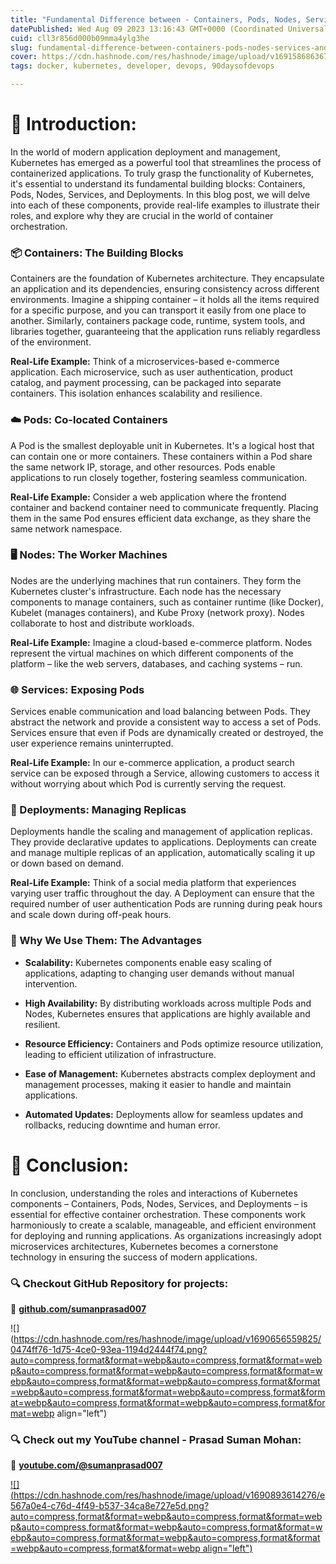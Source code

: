 ```yaml
---
title: "Fundamental Difference between - Containers, Pods, Nodes, Services, and Deployments 💥"
datePublished: Wed Aug 09 2023 13:16:43 GMT+0000 (Coordinated Universal Time)
cuid: cll3r856d000b09mma4ylg3he
slug: fundamental-difference-between-containers-pods-nodes-services-and-deployments
cover: https://cdn.hashnode.com/res/hashnode/image/upload/v1691586863673/79239943-c09c-4de9-b02c-46f5d3f64142.png
tags: docker, kubernetes, developer, devops, 90daysofdevops

---
```


# 📍 Introduction:

In the world of modern application deployment and management, Kubernetes has emerged as a powerful tool that streamlines the process of containerized applications. To truly grasp the functionality of Kubernetes, it's essential to understand its fundamental building blocks: Containers, Pods, Nodes, Services, and Deployments. In this blog post, we will delve into each of these components, provide real-life examples to illustrate their roles, and explore why they are crucial in the world of container orchestration.

### **📦 Containers: The Building Blocks**

Containers are the foundation of Kubernetes architecture. They encapsulate an application and its dependencies, ensuring consistency across different environments. Imagine a shipping container – it holds all the items required for a specific purpose, and you can transport it easily from one place to another. Similarly, containers package code, runtime, system tools, and libraries together, guaranteeing that the application runs reliably regardless of the environment.

**Real-Life Example:** Think of a microservices-based e-commerce application. Each microservice, such as user authentication, product catalog, and payment processing, can be packaged into separate containers. This isolation enhances scalability and resilience.

### **☁️ Pods: Co-located Containers**

A Pod is the smallest deployable unit in Kubernetes. It's a logical host that can contain one or more containers. These containers within a Pod share the same network IP, storage, and other resources. Pods enable applications to run closely together, fostering seamless communication.

**Real-Life Example:** Consider a web application where the frontend container and backend container need to communicate frequently. Placing them in the same Pod ensures efficient data exchange, as they share the same network namespace.

### **🖥️ Nodes: The Worker Machines**

Nodes are the underlying machines that run containers. They form the Kubernetes cluster's infrastructure. Each node has the necessary components to manage containers, such as container runtime (like Docker), Kubelet (manages containers), and Kube Proxy (network proxy). Nodes collaborate to host and distribute workloads.

**Real-Life Example:** Imagine a cloud-based e-commerce platform. Nodes represent the virtual machines on which different components of the platform – like the web servers, databases, and caching systems – run.

### **🌐 Services: Exposing Pods**

Services enable communication and load balancing between Pods. They abstract the network and provide a consistent way to access a set of Pods. Services ensure that even if Pods are dynamically created or destroyed, the user experience remains uninterrupted.

**Real-Life Example:** In our e-commerce application, a product search service can be exposed through a Service, allowing customers to access it without worrying about which Pod is currently serving the request.

### **🚀 Deployments: Managing Replicas**

Deployments handle the scaling and management of application replicas. They provide declarative updates to applications. Deployments can create and manage multiple replicas of an application, automatically scaling it up or down based on demand.

**Real-Life Example:** Think of a social media platform that experiences varying user traffic throughout the day. A Deployment can ensure that the required number of user authentication Pods are running during peak hours and scale down during off-peak hours.

### **🧭 Why We Use Them: The Advantages**

* **Scalability:** Kubernetes components enable easy scaling of applications, adapting to changing user demands without manual intervention.
    
* **High Availability:** By distributing workloads across multiple Pods and Nodes, Kubernetes ensures that applications are highly available and resilient.
    
* **Resource Efficiency:** Containers and Pods optimize resource utilization, leading to efficient utilization of infrastructure.
    
* **Ease of Management:** Kubernetes abstracts complex deployment and management processes, making it easier to handle and maintain applications.
    
* **Automated Updates:** Deployments allow for seamless updates and rollbacks, reducing downtime and human error.
    

# 📍 Conclusion:

In conclusion, understanding the roles and interactions of Kubernetes components – Containers, Pods, Nodes, Services, and Deployments – is essential for effective container orchestration. These components work harmoniously to create a scalable, manageable, and efficient environment for deploying and running applications. As organizations increasingly adopt microservices architectures, Kubernetes becomes a cornerstone technology in ensuring the success of modern applications.

### **🔍 Checkout GitHub Repository for projects:**

**🔗** [**github.com/sumanprasad007**](http://github.com/sumanprasad007)

![](https://cdn.hashnode.com/res/hashnode/image/upload/v1690656559825/0474ff76-1d75-4ce0-93ea-1194d2444f74.png?auto=compress,format&format=webp&auto=compress,format&format=webp&auto=compress,format&format=webp&auto=compress,format&format=webp&auto=compress,format&format=webp&auto=compress,format&format=webp&auto=compress,format&format=webp&auto=compress,format&format=webp&auto=compress,format&format=webp&auto=compress,format&format=webp align="left")

### **🔍 Check out my YouTube channel - Prasad Suman Mohan:**

🔗 [**youtube.com/@sumanprasad007**](http://youtube.com/@sumanprasad007)

[![](https://cdn.hashnode.com/res/hashnode/image/upload/v1690893614276/e567a0e4-c76d-4f49-b537-34ca8e727e5d.png?auto=compress,format&format=webp&auto=compress,format&format=webp&auto=compress,format&format=webp&auto=compress,format&format=webp&auto=compress,format&format=webp&auto=compress,format&format=webp&auto=compress,format&format=webp align="left")](https://www.youtube.com/@sumanprasad007)
